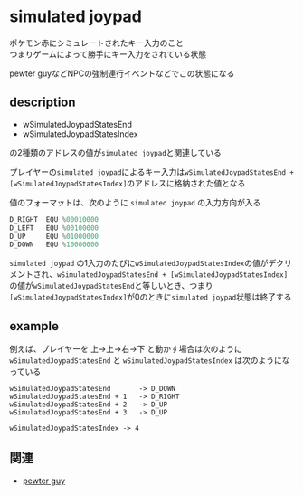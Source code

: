 # simulated joypad

ポケモン赤にシミュレートされたキー入力のこと  
つまりゲームによって勝手にキー入力をされている状態

pewter guyなどNPCの強制連行イベントなどでこの状態になる

## description

- wSimulatedJoypadStatesEnd
- wSimulatedJoypadStatesIndex

の2種類のアドレスの値が`simulated joypad`と関連している

プレイヤーの`simulated joypad`によるキー入力は`wSimulatedJoypadStatesEnd + [wSimulatedJoypadStatesIndex]`のアドレスに格納された値となる

値のフォーマットは、次のように `simulated joypad` の入力方向が入る

```asm
D_RIGHT  EQU %00010000
D_LEFT   EQU %00100000
D_UP     EQU %01000000
D_DOWN   EQU %10000000
```

`simulated joypad` の1入力のたびに`wSimulatedJoypadStatesIndex`の値がデクリメントされ、`wSimulatedJoypadStatesEnd + [wSimulatedJoypadStatesIndex]`の値が`wSimulatedJoypadStatesEnd`と等しいとき、つまり`[wSimulatedJoypadStatesIndex]`が0のときに`simulated joypad`状態は終了する

## example

例えば、プレイヤーを 上->上->右->下 と動かす場合は次のように `wSimulatedJoypadStatesEnd` と `wSimulatedJoypadStatesIndex` は次のようになっている

```
wSimulatedJoypadStatesEnd       -> D_DOWN
wSimulatedJoypadStatesEnd + 1   -> D_RIGHT
wSimulatedJoypadStatesEnd + 2   -> D_UP
wSimulatedJoypadStatesEnd + 3   -> D_UP

wSimulatedJoypadStatesIndex -> 4
```

## 関連

- [pewter guy](./pewter_guys.md)

